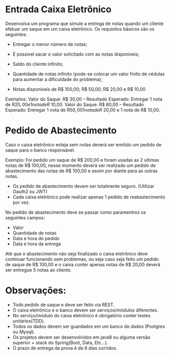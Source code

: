 # Entrada Caixa Eletrônico

Desenvolva um programa que simule a entrega de notas quando um cliente efetuar um saque em um caixa eletrônico. Os requisitos básicos são os seguintes:

 - Entregar o menor número de notas;

 - É possível sacar o valor solicitado com as notas disponíveis;

 - Saldo do cliente infinito;

 - Quantidade de notas infinito (pode-se colocar um valor finito de cédulas para aumentar a dificuldade do problema);
 - Notas disponíveis de R$ 100,00; R$ 50,00; R$ 20,00 e R$ 10,00

Exemplos:
Valor do Saque: R$ 30,00 – Resultado Esperado: Entregar 1 nota de R$20,00 e 1 nota de R$ 10,00.
Valor do Saque: R$ 80,00 – Resultado Esperado: Entregar 1 nota de R$50,00 1 nota de R$ 20,00 e 1 nota de R$ 10,00.

# Pedido de Abastecimento

Caso o caixa eletrônico esteja sem notas deverá ser emitido um pedido de saque para o banco responsável.

Exemplo:
Foi pedido um saque de R$ 200,00 e foram usadas as 2 ultimas notas de R$ 100,00, nesse momento deverá ser realizado um pedido
de abastecimento das notas de R$ 100,00 e assim por diante para as outras notas.

 - Os pedido de abastecimento devem ser totalmente seguro. (Utilizar Oauth2 ou JWT)
 - Cada caixa eletrônico pode realizar apenas 1 pedido de reabastecimento por vez.

No pedido de abastecimento deve se passar como paramentros os seguintes campos:
 - Valor
 - Quantidade de notas
 - Data e hora do pedido
 - Data e hora da entrega
 
Até que o abastecimento não seja finalizado o caixa eletrônico deve continuar funcionando sem problemas, ou seja 
caso seja feito um pedido de saque de R$ 100,00 e o caixa conter apenas notas de R$ 20,00 deverá ser entregue 5 notas ao cliente.


# Observações:

 - Todo pedido de saque e deve ser feito via REST.
 - O caixa eletrônico e o banco devem ser serviços/módulos diferentes.
 - No serviço/módulo do caixa eletrônico é obrigatório conter testes unitários(TDD).
 - Todos os dados devem ser guardados em um banco de dados (Postgres ou Mysql).
 - Os projetos devem ser desenvolvidos em java8 ou alguma versão superior + stack do Spring(Boot, Data, Etc...).
 - O prazo de entrega da prova é de 6 dias corridos.
 
